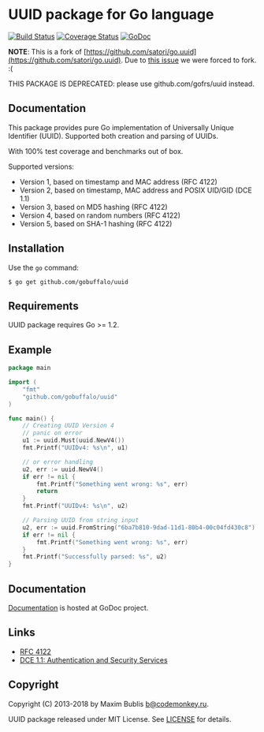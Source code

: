 # UUID package for Go language

[![Build Status](https://travis-ci.org/gobuffalo/uuid.svg?branch=master)](https://travis-ci.org/gobuffalo/uuid)
[![Coverage Status](https://coveralls.io/repos/github/gobuffalo/uuid/badge.svg?branch=master)](https://coveralls.io/github/gobuffalo/uuid)
[![GoDoc](http://godoc.org/github.com/gobuffalo/uuid?status.svg)](http://godoc.org/github.com/gobuffalo/uuid)

**NOTE**: This is a fork of [https://github.com/satori/go.uuid](https://github.com/satori/go.uuid). Due to [this issue](https://github.com/satori/go.uuid/issues/66) we were forced to fork. :(

THIS PACKAGE IS DEPRECATED: please use github.com/gofrs/uuid instead.

## Documentation

This package provides pure Go implementation of Universally Unique Identifier (UUID). Supported both creation and parsing of UUIDs.

With 100% test coverage and benchmarks out of box.

Supported versions:
* Version 1, based on timestamp and MAC address (RFC 4122)
* Version 2, based on timestamp, MAC address and POSIX UID/GID (DCE 1.1)
* Version 3, based on MD5 hashing (RFC 4122)
* Version 4, based on random numbers (RFC 4122)
* Version 5, based on SHA-1 hashing (RFC 4122)

## Installation

Use the `go` command:

	$ go get github.com/gobuffalo/uuid

## Requirements

UUID package requires Go >= 1.2.

## Example

```go
package main

import (
	"fmt"
	"github.com/gobuffalo/uuid"
)

func main() {
	// Creating UUID Version 4
	// panic on error
	u1 := uuid.Must(uuid.NewV4())
	fmt.Printf("UUIDv4: %s\n", u1)

	// or error handling
	u2, err := uuid.NewV4()
	if err != nil {
		fmt.Printf("Something went wrong: %s", err)
		return
	}
	fmt.Printf("UUIDv4: %s\n", u2)

	// Parsing UUID from string input
	u2, err := uuid.FromString("6ba7b810-9dad-11d1-80b4-00c04fd430c8")
	if err != nil {
		fmt.Printf("Something went wrong: %s", err)
	}
	fmt.Printf("Successfully parsed: %s", u2)
}
```

## Documentation

[Documentation](http://godoc.org/github.com/gobuffalo/uuid) is hosted at GoDoc project.

## Links
* [RFC 4122](http://tools.ietf.org/html/rfc4122)
* [DCE 1.1: Authentication and Security Services](http://pubs.opengroup.org/onlinepubs/9696989899/chap5.htm#tagcjh_08_02_01_01)

## Copyright

Copyright (C) 2013-2018 by Maxim Bublis <b@codemonkey.ru>.

UUID package released under MIT License.
See [LICENSE](https://github.com/gobuffalo/uuid/blob/master/LICENSE) for details.
